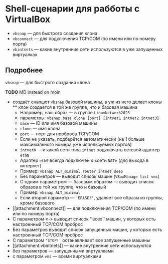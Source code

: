 # Shell-сценарии для рабботы с VirtualBox
- `vbsnap` — для быстрого создания клона
- `vbconnect` — для подключения TCP/COM (по имени или по номеру порта)
- `vbintnets` — какие внутренние сети используются в уже запущенных виртуалках
## Подробнее
`vbsnap` — для быстрого создания клона

**TODO** MD instead on moin

* создаёт снапшот `vbsnap` базовой машины, а уж из него делает клоны
** клон создаётся в той же группе, что и базовая машина
   * Например, наш образ — в группе `LinuxNetwork2023`
  * параметры: `vbsnap base clone [port] [intnet1 intnet2 intnet3]`
   * `base` — ID или имя базовой машины
   * `clone` — имя клона
   * `port` — порт для проброса TCP/COM
    * Если не указать, подберётся автоматически (на 1 больше максимального номера уже используемых портов)
   * `intnetN` — к какой сети типа `intnet` подключать сетевой адаптер `ethN`
    * Адаптер `eth0` всегда подключён к «сети `NAT`» (для выхода в интернет)
   * Пример: `vbsnap ALT_minimal router intnet deep`
  * Без параметров — выводит список машин (`VBoxManage list vms`)
  * С одним параметром — базовым образом — выводит список образов в той же группе, что и базовый
   * Пример: `vbsnap ALT_minimal`
  * Если второй параметр — `'ERASE!'`, удаляет все образы из группы, кроме базового
 * [[attachment:vbconnect]] — для подключения TCP/COM (по имени или по номеру порта)
  * С параметром «`-`» выводит список ''всех'' машин, у которых есть настроенный TCP/COM проброс
  * Без параметров выводит список запущенных машин, у которых есть настроенный TCP/COM проброс
  * С параметром `'STOP!'` останавливает все запущенные машины
 * [[attachment:vbintnets]] — какие внутренние сети используются
  * без параметров — запущенными виртуалками
  * с параметром `vms` — всеми виртуалками

